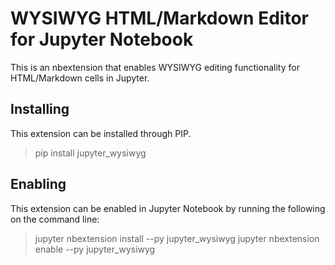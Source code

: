 # WYSIWYG HTML/Markdown Editor for Jupyter Notebook

This is an nbextension that enables WYSIWYG editing functionality for HTML/Markdown cells in Jupyter.

## Installing

This extension can be installed through PIP.

> pip install jupyter_wysiwyg

## Enabling

This extension can be enabled in Jupyter Notebook by running the following on the command line:

> jupyter nbextension install --py jupyter_wysiwyg
> jupyter nbextension enable --py jupyter_wysiwyg